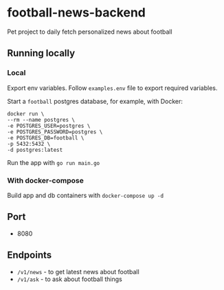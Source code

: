 # football-news-backend

Pet project to daily fetch personalized news about football

## Running locally

### Local

Export env variables. Follow `examples.env` file to export required variables.

Start a `football` postgres database, for example, with Docker:

```
docker run \
--rm --name postgres \
-e POSTGRES_USER=postgres \
-e POSTGRES_PASSWORD=postgres \
-e POSTGRES_DB=football \
-p 5432:5432 \
-d postgres:latest
```

Run the app with `go run main.go`

### With docker-compose

Build app and db containers with `docker-compose up -d`

## Port

- 8080

## Endpoints

- `/v1/news` - to get latest news about football
- `/v1/ask` - to ask about football things
